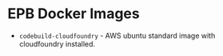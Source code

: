 # EPB Docker Images

* `codebuild-cloudfoundry` - AWS ubuntu standard image with cloudfoundry installed.

